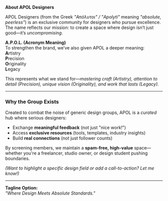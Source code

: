 **About APOL Designers**  

APOL Designers (from the Greek *"Απόλυτοι" / "Apolyti"* meaning *"absolute, peerless"*) is an exclusive community for designers who pursue excellence. The name reflects our mission: to create a space where design isn’t just good—it’s *uncompromising*.  

**A.P.O.L. (Acronym Meaning)**  
To strengthen the brand, we’ve also given APOL a deeper meaning:  
**A**rtistry  
**P**recision  
**O**riginality  
**L**egacy  

This represents what we stand for—*mastering craft (Artistry), attention to detail (Precision), unique vision (Originality), and work that lasts (Legacy).*  

---

### **Why the Group Exists**  
Created to combat the noise of generic design groups, APOL is a *curated* hub where serious designers:  
- Exchange **meaningful feedback** (not just "nice work!")  
- Access **exclusive resources** (tools, templates, industry insights)  
- Build **real connections** (not just follower counts)  

By screening members, we maintain a **spam-free, high-value** space—whether you're a freelancer, studio owner, or design student pushing boundaries.  

*(Want to highlight a specific design field or add a call-to-action? Let me know!)*  

---  
**Tagline Option:**  
*"Where Design Meets Absolute Standards."*  
